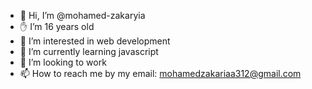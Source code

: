 - 👋 Hi, I’m @mohamed-zakaryia
- ✋ I’m 16 years old
- 👀 I’m interested in web development
- 🌱 I’m currently learning javascript
- 💞️ I’m looking to work
- 📫 How to reach me by my email: mohamedzakariaa312@gmail.com
  
<!---
mohamed-zakaryia/mohamed-zakaryia is a ✨ special ✨ repository because its `README.md` (this file) appears on your GitHub profile.
You can click the Preview link to take a look at your changes.
--->
